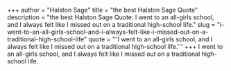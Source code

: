 +++
author = "Halston Sage"
title = "the best Halston Sage Quote"
description = "the best Halston Sage Quote: I went to an all-girls school, and I always felt like I missed out on a traditional high-school life."
slug = "i-went-to-an-all-girls-school-and-i-always-felt-like-i-missed-out-on-a-traditional-high-school-life"
quote = '''I went to an all-girls school, and I always felt like I missed out on a traditional high-school life.'''
+++
I went to an all-girls school, and I always felt like I missed out on a traditional high-school life.
